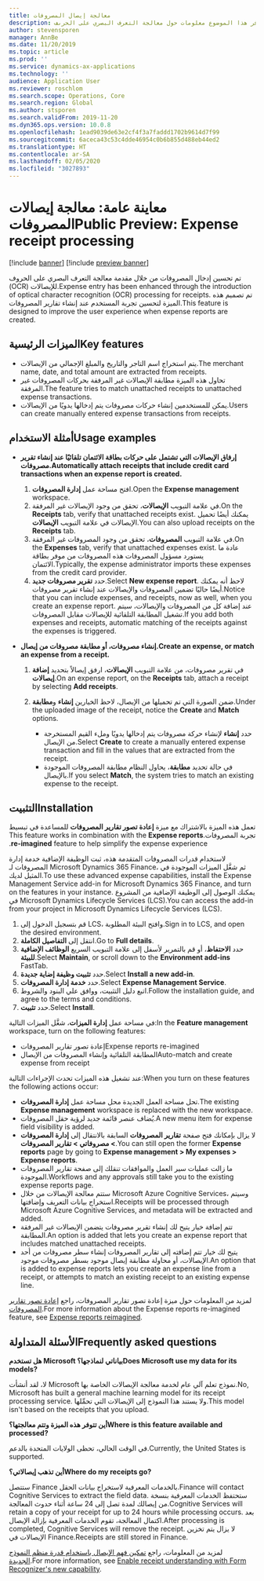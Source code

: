 ```yaml
---
title: معالجة إيصال المصروفات
description: يوفر هذا الموضوع معلومات حول معالجة التعرف البصري على الحرىف (OCR) للإيصالات. تم تصميم هذه الميزة لتحسين تجربة المستخدم عند إنشاء تقارير المصروفات في Microsoft Dynamics 365 Finance.
author: stevensporen
manager: AnnBe
ms.date: 11/20/2019
ms.topic: article
ms.prod: ''
ms.service: dynamics-ax-applications
ms.technology: ''
audience: Application User
ms.reviewer: roschlom
ms.search.scope: Operations, Core
ms.search.region: Global
ms.author: stsporen
ms.search.validFrom: 2019-11-20
ms.dyn365.ops.version: 10.0.8
ms.openlocfilehash: 1ead9039de63e2cf4f3a7faddd1702b9614d7f99
ms.sourcegitcommit: 6aceca43c53c4dde46954c0b6b855d488eb44ed2
ms.translationtype: HT
ms.contentlocale: ar-SA
ms.lasthandoff: 02/05/2020
ms.locfileid: "3027893"
---
```

# <a name="public-preview-expense-receipt-processing"></a><span data-ttu-id="a3e4f-104">معاينة عامة: معالجة إيصالات المصروفات</span><span class="sxs-lookup"><span data-stu-id="a3e4f-104">Public Preview: Expense receipt processing</span></span>

[!include [banner](../includes/banner.md)]
[!include [preview banner](../includes/preview-banner.md)]


<span data-ttu-id="a3e4f-105">تم تحسين إدخال المصروفات من خلال مقدمة معالجة التعرف البصري على الحروف (OCR) للإيصالات.</span><span class="sxs-lookup"><span data-stu-id="a3e4f-105">Expense entry has been enhanced through the introduction of optical character recognition (OCR) processing for receipts.</span></span> <span data-ttu-id="a3e4f-106">تم تصميم هذه الميزة لتحسين تجربة المستخدم عند إنشاء تقارير المصروفات.</span><span class="sxs-lookup"><span data-stu-id="a3e4f-106">This feature is designed to improve the user experience when expense reports are created.</span></span>

## <a name="key-features"></a><span data-ttu-id="a3e4f-107">الميزات الرئيسية</span><span class="sxs-lookup"><span data-stu-id="a3e4f-107">Key features</span></span>

- <span data-ttu-id="a3e4f-108">يتم استخراج اسم التاجر والتاريخ والمبلغ الإجمالي من الإيصالات.</span><span class="sxs-lookup"><span data-stu-id="a3e4f-108">The merchant name, date, and total amount are extracted from receipts.</span></span>
- <span data-ttu-id="a3e4f-109">تحاول هذه الميزة مطابقة الإيصالات غير المرفقة بحركات المصروفات غير المرفقة.</span><span class="sxs-lookup"><span data-stu-id="a3e4f-109">The feature tries to match unattached receipts to unattached expense transactions.</span></span>
- <span data-ttu-id="a3e4f-110">يمكن للمستخدمين إنشاء حركات مصروفات يتم إدخالها يدويًا من الإيصالات.</span><span class="sxs-lookup"><span data-stu-id="a3e4f-110">Users can create manually entered expense transactions from receipts.</span></span>

## <a name="usage-examples"></a><span data-ttu-id="a3e4f-111">أمثلة الاستخدام</span><span class="sxs-lookup"><span data-stu-id="a3e4f-111">Usage examples</span></span>

- <span data-ttu-id="a3e4f-112">**إرفاق الإيصالات التي تشتمل على حركات بطاقة الائتمان تلقائيًا عند إنشاء تقرير مصروفات.**</span><span class="sxs-lookup"><span data-stu-id="a3e4f-112">**Automatically attach receipts that include credit card transactions when an expense report is created.**</span></span>

    1. <span data-ttu-id="a3e4f-113">افتح مساحة عمل **إدارة المصروفات**.</span><span class="sxs-lookup"><span data-stu-id="a3e4f-113">Open the **Expense management** workspace.</span></span>
    2. <span data-ttu-id="a3e4f-114">في علامة التبويب **الإيصالات**، تحقق من وجود الإيصالات غير المرفقة.</span><span class="sxs-lookup"><span data-stu-id="a3e4f-114">On the **Receipts** tab, verify that unattached receipts exist.</span></span> <span data-ttu-id="a3e4f-115">يمكنك أيضًا تحميل الإيصالات في علامة التبويب **الإيصالات**.</span><span class="sxs-lookup"><span data-stu-id="a3e4f-115">You can also upload receipts on the **Receipts** tab.</span></span>
    3. <span data-ttu-id="a3e4f-116">في علامة التبويب **المصروفات**، تحقق من وجود المصروفات غير المرفقة.</span><span class="sxs-lookup"><span data-stu-id="a3e4f-116">On the **Expenses** tab, verify that unattached expenses exist.</span></span> <span data-ttu-id="a3e4f-117">عادة ما يستورد مسؤول المصروفات هذه المصروفات من موفر بطاقة الائتمان.</span><span class="sxs-lookup"><span data-stu-id="a3e4f-117">Typically, the expense administrator imports these expenses from the credit card provider.</span></span>
    4. <span data-ttu-id="a3e4f-118">حدد  **تقرير مصروفات جديد**.</span><span class="sxs-lookup"><span data-stu-id="a3e4f-118">Select **New expense report**.</span></span> <span data-ttu-id="a3e4f-119">لاحظ أنه يمكنك أيضًا حاليًا تضمين المصروفات والإيصالات عند إنشاء تقرير مصروفات.</span><span class="sxs-lookup"><span data-stu-id="a3e4f-119">Notice that you can include expenses, and receipts, now as well, when you create an expense report.</span></span> <span data-ttu-id="a3e4f-120">عند إضافة كل من المصروفات والإيصالات، سيتم تشغيل المطابقة التلقائية للإيصالات مقابل المصروفات.</span><span class="sxs-lookup"><span data-stu-id="a3e4f-120">If you add both expenses and receipts, automatic matching of the receipts against the expenses is triggered.</span></span>

- <span data-ttu-id="a3e4f-121">**إنشاء مصروفات، أو مطابقة مصروفات من إيصال.**</span><span class="sxs-lookup"><span data-stu-id="a3e4f-121">**Create an expense, or match an expense from a receipt.**</span></span>

    1. <span data-ttu-id="a3e4f-122">في تقرير مصروفات، من علامة التبويب **الإيصالات**، ارفق إيصالاً بتحديد **إضافة إيصالات**.</span><span class="sxs-lookup"><span data-stu-id="a3e4f-122">On an expense report, on the **Receipts** tab, attach a receipt by selecting **Add receipts**.</span></span>
    2. <span data-ttu-id="a3e4f-123">ضمن الصورة التي تم تحميلها من الإيصال، لاحظ الخيارين **إنشاء** و**مطابقة**.</span><span class="sxs-lookup"><span data-stu-id="a3e4f-123">Under the uploaded image of the receipt, notice the **Create** and **Match** options.</span></span>

        - <span data-ttu-id="a3e4f-124">حدد **إنشاء** لإنشاء حركة مصروفات يتم إدخالها يدويًا وملء القيم المستخرجة من الإيصال.</span><span class="sxs-lookup"><span data-stu-id="a3e4f-124">Select **Create** to create a manually entered expense transaction and fill in the values that are extracted from the receipt.</span></span>
        - <span data-ttu-id="a3e4f-125">في حالة تحديد **مطابقة**، يحاول النظام مطابقة المصروفات الموجودة بالإيصال.</span><span class="sxs-lookup"><span data-stu-id="a3e4f-125">If you select **Match**, the system tries to match an existing expense to the receipt.</span></span>

## <a name="installation"></a><span data-ttu-id="a3e4f-126">التثبيت</span><span class="sxs-lookup"><span data-stu-id="a3e4f-126">Installation</span></span>

<span data-ttu-id="a3e4f-127">تعمل هذه الميزة بالاشتراك مع ميزة **‏‫إعادة تصور تقارير المصروفات** للمساعدة في تبسيط تجربة المصروفات.</span><span class="sxs-lookup"><span data-stu-id="a3e4f-127">This feature works in combination with the **Expense reports re-imagined** feature to help simplify the expense experience.</span></span>

<span data-ttu-id="a3e4f-128">لاستخدام قدرات المصروفات المتقدمة هذه، ثبت الوظيفة الإضافية خدمة إدارة المصروفات لـ Microsoft Dynamics 365 Finance، ثم شغَّل الميزات الموجودة في المثيل لديك.</span><span class="sxs-lookup"><span data-stu-id="a3e4f-128">To use these advanced expense capabilities, install the Expense Management Service add-in for Microsoft Dynamics 365 Finance, and turn on the features in your instance.</span></span> <span data-ttu-id="a3e4f-129">يمكنك الوصول إلى الوظيفة الإضافية من المشروع في Microsoft Dynamics Lifecycle Services (LCS).</span><span class="sxs-lookup"><span data-stu-id="a3e4f-129">You can access the add-in from your project in Microsoft Dynamics Lifecycle Services (LCS).</span></span>

1. <span data-ttu-id="a3e4f-130">قم بتسجيل الدخول إلى LCS، وافتح البيئة المطلوبة.</span><span class="sxs-lookup"><span data-stu-id="a3e4f-130">Sign in to LCS, and open the desired environment.</span></span>
2. <span data-ttu-id="a3e4f-131">انتقل إلى **التفاصيل الكاملة**.</span><span class="sxs-lookup"><span data-stu-id="a3e4f-131">Go to **Full details**.</span></span>
3. <span data-ttu-id="a3e4f-132">حدد **الاحتفاظ**، أو قم بالتمرير لأسفل إلى علامة التبويب السريع **الوظائف الإضافية للبيئة**.</span><span class="sxs-lookup"><span data-stu-id="a3e4f-132">Select **Maintain**, or scroll down to the **Environment add-ins** FastTab.</span></span>
4. <span data-ttu-id="a3e4f-133">حدد **تثبيت وظيفة إضاية جديدة**.</span><span class="sxs-lookup"><span data-stu-id="a3e4f-133">Select **Install a new add-in**.</span></span>
5. <span data-ttu-id="a3e4f-134">حدد **خدمة إدارة المصروفات**.</span><span class="sxs-lookup"><span data-stu-id="a3e4f-134">Select **Expense Management Service**.</span></span>
6. <span data-ttu-id="a3e4f-135">اتبع دليل التثبيت، ووافق علي البنود والشروط.</span><span class="sxs-lookup"><span data-stu-id="a3e4f-135">Follow the installation guide, and agree to the terms and conditions.</span></span>
7. <span data-ttu-id="a3e4f-136">حدد **تثبيت**.</span><span class="sxs-lookup"><span data-stu-id="a3e4f-136">Select **Install**.</span></span>

<span data-ttu-id="a3e4f-137">في مساحة عمل **إدارة الميزات**، شغَّل الميزات التالية:</span><span class="sxs-lookup"><span data-stu-id="a3e4f-137">In the **Feature management** workspace, turn on the following features:</span></span>

- <span data-ttu-id="a3e4f-138">إعادة تصور تقارير المصروفات</span><span class="sxs-lookup"><span data-stu-id="a3e4f-138">Expense reports re-imagined</span></span>
- <span data-ttu-id="a3e4f-139">المطابقة التلقائية وإنشاء المصروفات من الإيصال</span><span class="sxs-lookup"><span data-stu-id="a3e4f-139">Auto-match and create expense from receipt</span></span>

<span data-ttu-id="a3e4f-140">عند تشغيل هذه الميزات تحدث الإجراءات التالية:</span><span class="sxs-lookup"><span data-stu-id="a3e4f-140">When you turn on these features the following actions occur:</span></span>

- <span data-ttu-id="a3e4f-141">تحل مساحة العمل الجديدة محل مساحة عمل **إدارة المصروفات**.</span><span class="sxs-lookup"><span data-stu-id="a3e4f-141">The existing **Expense management** workspace is replaced with the new workspace.</span></span>
- <span data-ttu-id="a3e4f-142">يُضاف عنصر قائمة جديد لرؤية حقل المصروفات.</span><span class="sxs-lookup"><span data-stu-id="a3e4f-142">A new menu item for expense field visibility is added.</span></span>
- <span data-ttu-id="a3e4f-143">لا يزال بإمكانك فتح صفحة **تقارير المصروفات** السابقة بالانتقال إلى **إدارة المصروفات > مصروفاتي > تقارير المصروفات**.</span><span class="sxs-lookup"><span data-stu-id="a3e4f-143">You can still open the former **Expense reports** page by going to **Expense management > My expenses > Expense reports**.</span></span>
- <span data-ttu-id="a3e4f-144">ما زالت عمليات سير العمل والموافقات تنقلك إلى صفحة تقارير المصروفات الموجودة.</span><span class="sxs-lookup"><span data-stu-id="a3e4f-144">Workflows and any approvals still take you to the existing expense reports page.</span></span>
- <span data-ttu-id="a3e4f-145">ستتم معالجة الإيصالات من خلال Microsoft Azure Cognitive Services، وسيتم استخراج بيانات التعريف وإضافتها.</span><span class="sxs-lookup"><span data-stu-id="a3e4f-145">Receipts will be processed through Microsoft Azure Cognitive Services, and metadata will be extracted and added.</span></span>
- <span data-ttu-id="a3e4f-146">تتم إضافة خيار يتيح لك إنشاء تقرير مصروفات يتضمن الإيصالات غير المرفقة المطابقة.</span><span class="sxs-lookup"><span data-stu-id="a3e4f-146">An option is added that lets you create an expense report that includes matched unattached receipts.</span></span>
- <span data-ttu-id="a3e4f-147">يتيح لك خيار تتم إضافته إلى تقارير المصروفات إنشاء سطر مصروفات من أحد الإيصالات، أو محاولة مطابقة إيصال موجود بسطر مصروفات موجود.</span><span class="sxs-lookup"><span data-stu-id="a3e4f-147">An option that is added to expense reports lets you create an expense line from a receipt, or attempts to match an existing receipt to an existing expense line.</span></span>

<span data-ttu-id="a3e4f-148">لمزيد من المعلومات حول ميزة ‏‫إعادة تصور تقارير المصروفات‬، راجع [‏‫إعادة تصور تقارير المصروفات‬](ExpenseWorkspaceNew.md).</span><span class="sxs-lookup"><span data-stu-id="a3e4f-148">For more information about the Expense reports re-imagined feature, see [Expense reports reimagined](ExpenseWorkspaceNew.md).</span></span>

## <a name="frequently-asked-questions"></a><span data-ttu-id="a3e4f-149">الأسئلة المتداولة</span><span class="sxs-lookup"><span data-stu-id="a3e4f-149">Frequently asked questions</span></span>

<span data-ttu-id="a3e4f-150">**هل تستخدم Microsoft بياناتي لنماذجها؟**</span><span class="sxs-lookup"><span data-stu-id="a3e4f-150">**Does Microsoft use my data for its models?**</span></span>

<span data-ttu-id="a3e4f-151">لا، لقد أنشأت Microsoft نموذج تعلم آلي عام لخدمة معالجة الإيصالات الخاصة بها.</span><span class="sxs-lookup"><span data-stu-id="a3e4f-151">No, Microsoft has built a general machine learning model for its receipt processing service.</span></span> <span data-ttu-id="a3e4f-152">ولا يستند هذا النموذج إلى الإيصالات التي تحمِّلها.</span><span class="sxs-lookup"><span data-stu-id="a3e4f-152">This model isn't based on the receipts that you upload.</span></span>

<span data-ttu-id="a3e4f-153">**أين تتوفر هذه الميزة وتتم معالجتها؟**</span><span class="sxs-lookup"><span data-stu-id="a3e4f-153">**Where is this feature available and processed?**</span></span>

<span data-ttu-id="a3e4f-154">في الوقت الحالي، تحظى الولايات المتحدة بالدعم.</span><span class="sxs-lookup"><span data-stu-id="a3e4f-154">Currently, the United States is supported.</span></span>

<span data-ttu-id="a3e4f-155">**أين تذهب إيصالاتي؟**</span><span class="sxs-lookup"><span data-stu-id="a3e4f-155">**Where do my receipts go?**</span></span>

<span data-ttu-id="a3e4f-156">ستتصل Finance بالخدمات المعرفية لاستخراج بيانات الحقل.</span><span class="sxs-lookup"><span data-stu-id="a3e4f-156">Finance will contact Cognitive Services to extract the field data.</span></span> <span data-ttu-id="a3e4f-157">ستحتفظ الخدمات المعرفية بنسخة من إيصالك لمدة تصل إلى 24 ساعة أثناء حدوث المعالجة.</span><span class="sxs-lookup"><span data-stu-id="a3e4f-157">Cognitive Services will retain a copy of your receipt for up to 24 hours while processing occurs.</span></span> <span data-ttu-id="a3e4f-158">بعد اكتمال المعالجة، تقوم الخدمات المعرفية بإزالة الإيصال.</span><span class="sxs-lookup"><span data-stu-id="a3e4f-158">After processing is completed, Cognitive Services will remove the receipt.</span></span> <span data-ttu-id="a3e4f-159">لا يزال يتم تخزين الإيصالات في Finance.</span><span class="sxs-lookup"><span data-stu-id="a3e4f-159">Receipts are still stored in Finance.</span></span>

<span data-ttu-id="a3e4f-160">لمزيد من المعلومات، راجع [تمكين فهم الإيصال باستخدام قدرة منظم النموذج الجديدة](https://azure.microsoft.com/blog/enable-receipt-understanding-with-form-recognizer-s-new-capability/).</span><span class="sxs-lookup"><span data-stu-id="a3e4f-160">For more information, see [Enable receipt understanding with Form Recognizer's new capability](https://azure.microsoft.com/blog/enable-receipt-understanding-with-form-recognizer-s-new-capability/).</span></span>
